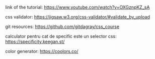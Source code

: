 link of the tutorial:
https://www.youtube.com/watch?v=OXGznpKZ_sA

css validator:
https://jigsaw.w3.org/css-validator/#validate_by_upload

git resources:
https://github.com/gitdagray/css_course

calculator pentru cat de specific este un selector css:
https://specificity.keegan.st/

color generator:
https://coolors.co/